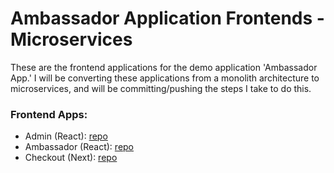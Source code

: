# Ambassador Application Frontends - Microservices

These are the frontend applications for the demo application 'Ambassador App.' I will be converting these applications from a monolith architecture to microservices, and will be committing/pushing the steps I take to do this.

### Frontend Apps:
- Admin (React): [repo](https://github.com/corey-hammond/react-ambassadorapp-admin)
- Ambassador (React): [repo](https://github.com/corey-hammond/react-ambassadorapp-ambassador)
- Checkout (Next): [repo](https://github.com/corey-hammond/next-ambassadorapp-checkout)
